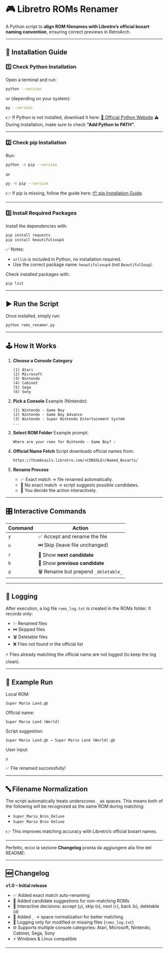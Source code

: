 # 🎮 Libretro ROMs Renamer

A Python script to **align ROM filenames with Libretro’s official boxart naming convention**, ensuring correct previews in RetroArch.

---

## 🔧 Installation Guide

### 1️⃣ Check Python Installation

Open a terminal and run:

```sh
python --version
```

or (depending on your system):

```sh
py --version
```

👉 If Python is not installed, download it here: [🐍 Official Python Website](https://www.python.org/downloads/)
⚠️ During installation, make sure to check **“Add Python to PATH”**.

---

### 2️⃣ Check pip Installation

Run:

```sh
python -m pip --version
```

or

```sh
py -m pip --version
```

👉 If pip is missing, follow the guide here: [📦 pip Installation Guide](https://packaging.python.org/en/latest/tutorials/installing-packages/).

---

### 3️⃣ Install Required Packages

Install the dependencies with:

```sh
pip install requests
pip install beautifulsoup4
```

✅ Notes:

* `urllib` is included in Python, no installation required.
* Use the correct package name: `beautifulsoup4` (not `BeautifulSoup`).

Check installed packages with:

```sh
pip list
```

---

## ▶️ Run the Script

Once installed, simply run:

```sh
python roms_renamer.py
```

---

## 🕹️ How It Works

1. **Choose a Console Category**

   ```
   (1) Atari
   (2) Microsoft
   (3) Nintendo
   (4) Cabinet
   (5) Sega
   (6) Sony
   ```

2. **Pick a Console**
   Example (Nintendo):

   ```
   (1) Nintendo - Game Boy
   (2) Nintendo - Game Boy Advance
   (3) Nintendo - Super Nintendo Entertainment System
   ...
   ```

3. **Select ROM Folder**
   Example prompt:

   ```
   Where are your roms for Nintendo - Game Boy? :
   ```

4. **Official Name Fetch**
   Script downloads official names from:

   ```
   https://thumbnails.libretro.com/<CONSOLE>/Named_Boxarts/
   ```

5. **Rename Process**

   * ✅ Exact match → file renamed automatically.
   * 🔎 No exact match → script suggests possible candidates.
   * 👤 You decide the action interactively.

---

## 🎛️ Interactive Commands

| Command | Action                               |
| ------- | ------------------------------------ |
| `y`     | ✅ Accept and rename the file         |
| `n`     | ⏭️ Skip (leave file unchanged)       |
| `r`     | 🔽 Show **next candidate**           |
| `b`     | 🔼 Show **previous candidate**       |
| `d`     | 🗑️ Rename but prepend `_deletable_` |

---

## 📝 Logging

After execution, a log file `roms_log.txt` is created in the ROMs folder.
It records only:

* ✨ Renamed files
* ⏭️ Skipped files
* 🗑️ Deletable files
* ❌ Files not found in the official list

⚡ Files already matching the official name are not logged (to keep the log clean).

---

## 📌 Example Run

Local ROM:

```
Super Mario Land.gb
```

Official name:

```
Super Mario Land (World)
```

Script suggestion:

```
Super Mario Land.gb → Super Mario Land (World).gb
```

User input:

```
y
```

✅ File renamed successfully!

---

## 🔤 Filename Normalization

The script automatically treats underscores `_` as spaces.
This means both of the following will be recognized as the same ROM during matching:

* `Super_Mario_Bros_Deluxe`
* `Super Mario Bros Deluxe`

👉 This improves matching accuracy with Libretro’s official boxart names.

---

Perfetto, ecco la sezione **Changelog** pronta da aggiungere alla fine del README:

---

## 🆕 Changelog

**v1.0 – Initial release**

* ✅ Added exact match auto-renaming
* 🔎 Added candidate suggestions for non-matching ROMs
* 👤 Interactive decisions: accept (`y`), skip (`n`), next (`r`), back (`b`), deletable (`d`)
* 🔄 Added `_` → space normalization for better matching
* 📝 Logging only for modified or missing files (`roms_log.txt`)
* 🌐 Supports multiple console categories: Atari, Microsoft, Nintendo, Cabinet, Sega, Sony
* ⚡ Windows & Linux compatible

---

